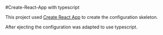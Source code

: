 #Create-React-App with typescript

This project used [Create React App](https://github.com/facebookincubator/create-react-app)
to create the configuration skeleton.

After ejecting the configuration was adapted to use typescript.